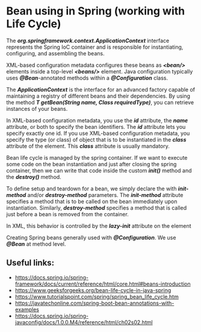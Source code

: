 # Bean using in Spring (working with Life Cycle)

The _**org.springframework.context.ApplicationContext**_ interface represents the Spring IoC container and is
responsible for instantiating, configuring, and assembling the beans.

XML-based configuration metadata configures these beans as _**\<bean/>**_ elements inside a top-level _**\<beans/>**_
element. Java configuration typically uses _**@Bean**_-annotated methods within a _**@Configuration**_ class.

The _**ApplicationContext**_ is the interface for an advanced factory capable of maintaining a registry of different
beans and their dependencies. By using the method _**T getBean(String name, Class<T> requiredType)**_, you can retrieve
instances of your beans.

In XML-based configuration metadata, you use the _**id**_ attribute, the _**name**_ attribute, or both to specify the
bean identifiers. The _**id**_ attribute lets you specify exactly one id. If you use XML-based configuration metadata,
you specify the type (or class) of object that is to be instantiated in the _**class**_ attribute of the _**<bean/>**_
element. This _**class**_ attribute is usually mandatory.

Bean life cycle is managed by the spring container. If we want to execute some code on the bean instantiation and just
after closing the spring container, then we can write that code inside the custom _**init()**_ method and the
_**destroy()**_ method.

To define setup and teardown for a bean, we simply declare the <bean> with _**init-method**_ and/or _**destroy-method**_
parameters. The _**init-method**_ attribute specifies a method that is to be called on the bean immediately upon
instantiation. Similarly, _**destroy-method**_ specifies a method that is called just before a bean is removed from the
container.

In XML, this behavior is controlled by the _**lazy-init**_ attribute on the _**<bean/>**_ element

Creating Spring beans generally used with _**@Configuration**_. We use _**@Bean**_ at method level.

## Useful links:

- https://docs.spring.io/spring-framework/docs/current/reference/html/core.html#beans-introduction
- https://www.geeksforgeeks.org/bean-life-cycle-in-java-spring
- https://www.tutorialspoint.com/spring/spring_bean_life_cycle.htm
- https://javatechonline.com/spring-boot-bean-annotations-with-examples
- https://docs.spring.io/spring-javaconfig/docs/1.0.0.M4/reference/html/ch02s02.html
